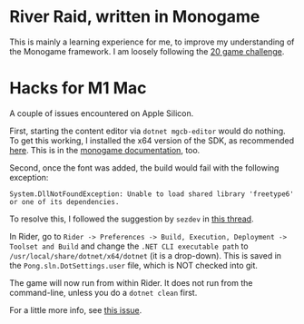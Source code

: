# River Raid, written in Monogame

This is mainly a learning experience for me, to improve my understanding of the Monogame framework.
I am loosely following the [20 game challenge](https://20_games_challenge.gitlab.io/challenge/).


# Hacks for M1 Mac

A couple of issues encountered on Apple Silicon.

First, starting the content editor via `dotnet mgcb-editor` would do nothing.
To get this working, I installed the x64 version of the SDK, as recommended [here](https://community.monogame.net/t/mgcb-not-launching-on-macos-m1/17948/2).
This is in the [monogame documentation](https://docs.monogame.net/articles/whats_new.html#apple-m1-silicon-support), too.

Second, once the font was added, the build would fail with the following exception:
```
System.DllNotFoundException: Unable to load shared library 'freetype6' or one of its dependencies.
```
To resolve this, I followed the suggestion by `sezdev` in [this thread](https://community.monogame.net/t/textureimporter-error-mac-os-monterey-12-6/18049/25).

In Rider, go to `Rider -> Preferences -> Build, Execution, Deployment -> Toolset and Build` and change the `.NET CLI executable path`
to `/usr/local/share/dotnet/x64/dotnet` (it is a drop-down).
This is saved in the `Pong.sln.DotSettings.user` file, which is NOT checked into git.

The game will now run from within Rider.
It does not run from the command-line, unless you do a `dotnet clean` first.

For a little more info, see [this issue](https://github.com/MonoGame/MonoGame/issues/3556#issuecomment-1762816496).


